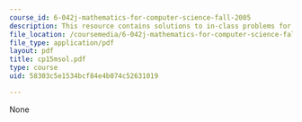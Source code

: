```yaml
---
course_id: 6-042j-mathematics-for-computer-science-fall-2005
description: This resource contains solutions to in-class problems for week 15, monday.
file_location: /coursemedia/6-042j-mathematics-for-computer-science-fall-2005/58303c5e1534bcf84e4b074c52631019_cp15msol.pdf
file_type: application/pdf
layout: pdf
title: cp15msol.pdf
type: course
uid: 58303c5e1534bcf84e4b074c52631019

---
```

None